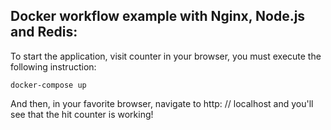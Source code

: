 
Docker workflow example with Nginx, Node.js and Redis:
-----------------------------------------------------

To start the application, visit counter in your browser, you must execute the following instruction:

	docker-compose up

And then, in your favorite browser, navigate to http: // localhost and you'll see that the hit counter is working!

